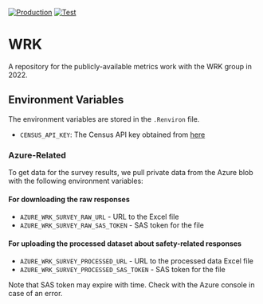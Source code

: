 [![Production](https://img.shields.io/badge/Deployment-Production-78BE20)](https://techimpact.shinyapps.io/WRK-dashboard) [![Test](https://img.shields.io/badge/Deployment-Test-0057B8)](https://techimpact.shinyapps.io/WRK-dashboard-test)

# WRK

A repository for the publicly-available metrics work with the WRK group in 2022.

## Environment Variables

The environment variables are stored in the `.Renviron` file.

-   `CENSUS_API_KEY`: The Census API key obtained from [here](https://api.census.gov/data/key_signup.html)

### Azure-Related

To get data for the survey results, we pull private data from the Azure blob with the following environment variables:

#### For downloading the raw responses

-   `AZURE_WRK_SURVEY_RAW_URL` - URL to the Excel file
-   `AZURE_WRK_SURVEY_RAW_SAS_TOKEN` - SAS token for the file

#### For uploading the processed dataset about safety-related responses

-   `AZURE_WRK_SURVEY_PROCESSED_URL` - URL to the processed data Excel file
-   `AZURE_WRK_SURVEY_PROCESSED_SAS_TOKEN` - SAS token for the file

Note that SAS token may expire with time. Check with the Azure console in case of an error.
